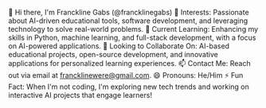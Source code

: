 👋 Hi there, I'm Franckline Gabs (@francklinegabs)
👀 Interests: Passionate about AI-driven educational tools, software development, and leveraging technology to solve real-world problems.
🌱 Current Learning: Enhancing my skills in Python, machine learning, and full-stack development, with a focus on AI-powered applications.
💼 Looking to Collaborate On: AI-based educational projects, open-source development, and innovative applications for personalized learning experiences.
📫 Contact Me: Reach out via email at francklinewere@gmail.com.
😄 Pronouns: He/Him
⚡ Fun Fact: When I'm not coding, I'm exploring new tech trends and working on interactive AI projects that engage learners!
